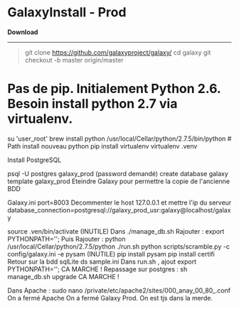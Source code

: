 # GalaxyInstall - Prod

**Download**

***

 > git clone https://github.com/galaxyproject/galaxy/
 > cd galaxy
 > git checkout -b master origin/master
 
 # Pas de pip. Initialement Python 2.6. Besoin install python 2.7 via virtualenv.
 
 su 'user_root'
 brew install python
 /usr/local/Cellar/python/2.7.5/bin/python  # Path install nouveau python
 pip install virtualenv
 virtualenv .venv
 
 Install PostgreSQL

psql -U postgres galaxy_prod (password demandé)
create database galaxy template galaxy_prod 
Eteindre Galaxy pour permettre la copie de l'ancienne BDD

Galaxy.ini 
port=8003
Decommenter le host 127.0.0.1 et mettre l'ip du serveur
database_connection=postgresql://galaxy_prod_usr:galaxy@localhost/galaxy

source .ven/bin/activate (INUTILE)
Dans ./manage_db.sh
Rajouter :
export PYTHONPATH='';
Puis Rajouter :
python /usr/local/Cellar/python/2.7.5/python
./run.sh
python scripts/scramble.py -c config/galaxy.ini -e pysam (INUTILE)
pip install pysam
pip install certifi
Retour sur la bdd sqlLite ds sample.ini
Dans run.sh , ajout  export PYTHONPATH=''; CA MARCHE !
Repassage sur postgres :
sh manage_db.sh upgrade CA MARCHE !

Dans Apache :
sudo nano /private/etc/apache2/sites/000_anay_00_80_.conf
On a fermé Apache
On a fermé Galaxy Prod. 
On est tjs dans la merde.




